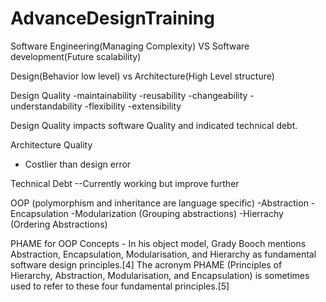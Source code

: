 # AdvanceDesignTraining

Software Engineering(Managing Complexity) VS Software development(Future scalability)

Design(Behavior low level) vs Architecture(High Level structure)

Design Quality
-maintainability
-reusability
-changeability
-understandability
-flexibility
-extensibility

Design Quality impacts software Quality and indicated technical debt.


Architecture Quality
- Costlier than design error

Technical Debt
--Currently working but improve further

OOP (polymorphism and inheritance are language specific)
-Abstraction
-Encapsulation
-Modularization (Grouping abstractions)
-Hierrachy (Ordering Abstractions)

PHAME for OOP Concepts - In his object model, Grady Booch mentions Abstraction, Encapsulation, Modularisation, and Hierarchy as fundamental software design principles.[4] The acronym PHAME (Principles of Hierarchy, Abstraction, Modularisation, and Encapsulation) is sometimes used to refer to these four fundamental principles.[5]
